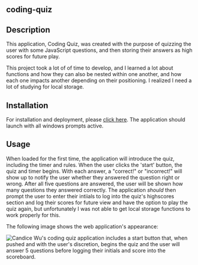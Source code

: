 ## coding-quiz

## Description
This application, Coding Quiz, was created with the purpose of quizzing the user with some JavaScript questions, and then storing their answers as high scores for future play. 

This project took a lot of of time to develop, and I learned a lot about functions and how they can also be nested within one another, and how each one impacts another depending on their positioning. I realized I need a lot of studying for local storage. 

## Installation
For installation and deployment, please [click here](https://candiceywu.github.io/secure-password-generator/). The application should launch with all windows prompts active. 

## Usage
When loaded for the first time, the application will introduce the quiz, including the timer and rules. When the user clicks the 'start' button, the quiz and timer begins. With each answer, a "correct!" or "incorrect!" will show up to notify the user whether they answered the question right or wrong. After all five questions are answered, the user will be shown how many questions they answered correctly. The application *should* then prompt the user to enter their intiials to log into the quiz's highscores section and log their scores for future view and have the option to play the quiz again, but unfortunately I was not able to get local storage functions to work properly for this.

The following image shows the web application's appearance:

![Candice Wu's coding quiz application includes a start button that, when pushed and with the user's discretion, begins the quiz and the user will answer 5 questions before logging their initials and score into the scoreboard.](assets/images/screenshot.png)